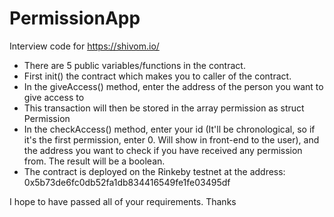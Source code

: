 # PermissionApp
Interview code for https://shivom.io/

- There are 5 public variables/functions in the contract.
- First init() the contract which makes you to caller of the contract.
- In the giveAccess() method, enter the address of the person you want to give access to
- This transaction will then be stored in the array permission as struct Permission
- In the checkAccess() method, enter your id (It'll be chronological, so if it's the first permission, enter 0. Will show in front-end to the user), and the address you want to check if you have received any permission from. The result will be a boolean.
- The contract is deployed on the Rinkeby testnet at the address: 0x5b73de6fc0db52fa1db834416549fe1fe03495df

I hope to have passed all of your requirements. Thanks
